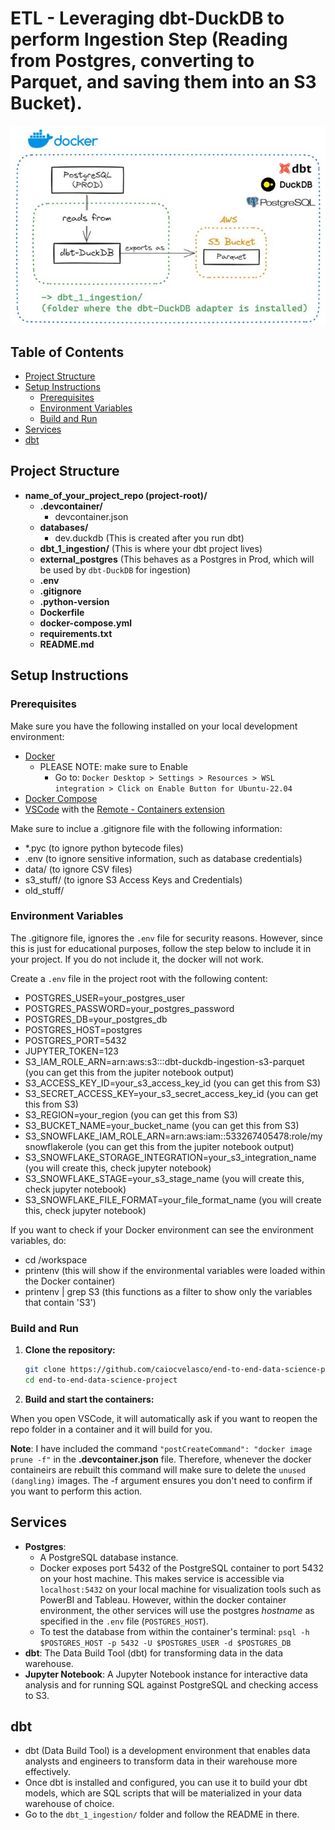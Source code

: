 # ETL - Leveraging dbt-DuckDB to perform Ingestion Step (Reading from Postgres, converting to Parquet, and saving them into an S3 Bucket).

<img src = "img/dbt_1_ingestion.jpg">

## Table of Contents

- [Project Structure](#project-structure)
- [Setup Instructions](#setup-instructions)
  - [Prerequisites](#prerequisites)
  - [Environment Variables](#environment-variables)
  - [Build and Run](#build-and-run)
- [Services](#services)
- [dbt](#dbt)

## Project Structure

- **name_of_your_project_repo (project-root)/**
    - **.devcontainer/**
      - devcontainer.json
    - **databases/**
      - dev.duckdb           (This is created after you run dbt)
    - **dbt_1_ingestion/**   (This is where your dbt project lives)
    - **external_postgres**  (This behaves as a Postgres in Prod, which will be used by `dbt-DuckDB` for ingestion)
    - **.env**
    - **.gitignore**
    - **.python-version**
    - **Dockerfile**
    - **docker-compose.yml**
    - **requirements.txt**
    - **README.md**

## Setup Instructions

### Prerequisites

Make sure you have the following installed on your local development environment:

- [Docker](https://www.docker.com/get-started)
  - PLEASE NOTE: make sure to Enable
    - Go to: `Docker Desktop > Settings > Resources > WSL integration > Click on Enable Button for Ubuntu-22.04`
- [Docker Compose](https://docs.docker.com/compose/install/)
- [VSCode](https://code.visualstudio.com/) with the [Remote - Containers extension](https://marketplace.visualstudio.com/items?itemName=ms-vscode-remote.remote-containers)

Make sure to inclue a .gitignore file with the following information:

* *.pyc          (to ignore python bytecode files)
* .env           (to ignore sensitive information, such as database credentials)
* data/          (to ignore CSV files)
* s3_stuff/      (to ignore S3 Access Keys and Credentials)
* old_stuff/

### Environment Variables
The .gitignore file, ignores the `.env` file for security reasons. However, since this is just for educational purposes, follow the step below to include it in your project. If you do not include it, the docker will not work.

Create a `.env` file in the project root with the following content:

- POSTGRES_USER=your_postgres_user
- POSTGRES_PASSWORD=your_postgres_password
- POSTGRES_DB=your_postgres_db
- POSTGRES_HOST=postgres
- POSTGRES_PORT=5432
- JUPYTER_TOKEN=123
- S3_IAM_ROLE_ARN=arn:aws:s3:::dbt-duckdb-ingestion-s3-parquet (you can get this from the jupiter notebook output)
- S3_ACCESS_KEY_ID=your_s3_access_key_id (you can get this from S3)
- S3_SECRET_ACCESS_KEY=your_s3_secret_access_key_id (you can get this from S3)
- S3_REGION=your_region (you can get this from S3)
- S3_BUCKET_NAME=your_bucket_name (you can get this from S3)
- S3_SNOWFLAKE_IAM_ROLE_ARN=arn:aws:iam::533267405478:role/mysnowflakerole (you can get this from the jupiter notebook output)
- S3_SNOWFLAKE_STORAGE_INTEGRATION=your_s3_integration_name (you will create this, check jupyter notebook)
- S3_SNOWFLAKE_STAGE=your_s3_stage_name (you will create this, check jupyter notebook)
- S3_SNOWFLAKE_FILE_FORMAT=your_file_format_name (you will create this, check jupyter notebook)

If you want to check if your Docker environment can see the environment variables, do:
* cd /workspace
* printenv (this will show if the environmental variables were loaded within the Docker container)
* printenv | grep S3 (this functions as a filter to show only the variables that contain 'S3')

### Build and Run

1. **Clone the repository:**

   ```bash
   git clone https://github.com/caiocvelasco/end-to-end-data-science-project.git
   cd end-to-end-data-science-project

2. **Build and start the containers:**

  When you open VSCode, it will automatically ask if you want to reopen the repo folder in a container and it will build for you.

**Note**: I have included the command `"postCreateCommand": "docker image prune -f"` in the **.devcontainer.json** file. Therefore, whenever the docker containeirs are rebuilt this command will make sure to delete the `unused (dangling)` images. The -f argument ensures you don't need to confirm if you want to perform this action.

## Services

* **Postgres**: 
  * A PostgreSQL database instance.
  * Docker exposes port 5432 of the PostgreSQL container to port 5432 on your host machine. This makes service is accessible via `localhost:5432` on your local machine for visualization tools such as PowerBI and Tableau. However, within the docker container environment, the other services will use the postgres _hostname_ as specified in the `.env` file (`POSTGRES_HOST`).
  * To test the database from within the container's terminal: `psql -h $POSTGRES_HOST -p 5432 -U $POSTGRES_USER -d $POSTGRES_DB`
* **dbt**: The Data Build Tool (dbt) for transforming data in the data warehouse.
* **Jupyter Notebook**: A Jupyter Notebook instance for interactive data analysis and for running SQL against PostgreSQL and checking access to S3.

## dbt

* dbt (Data Build Tool) is a development environment that enables data analysts and engineers to transform data in their warehouse more effectively.
* Once dbt is installed and configured, you can use it to build your dbt models, which are SQL scripts that will be materialized in your data warehouse of choice.
* Go to the `dbt_1_ingestion/` folder and follow the README in there.